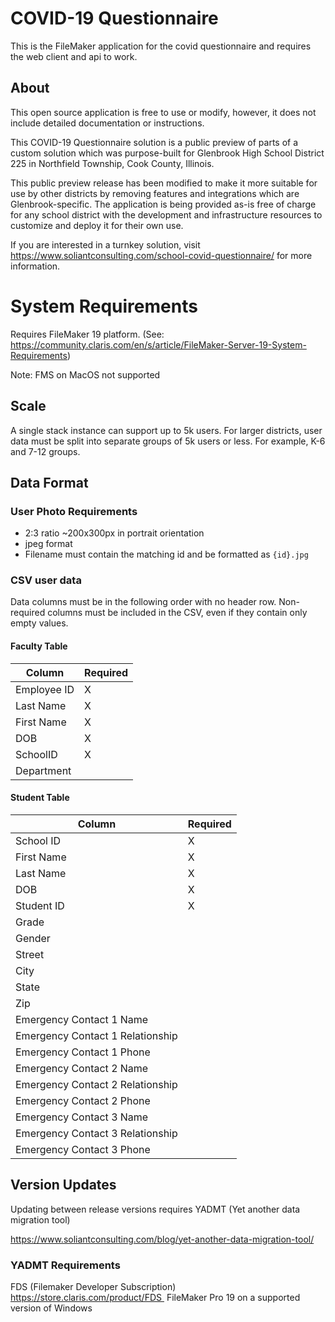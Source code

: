 # COVID-19 Questionnaire
This is the FileMaker application for the covid questionnaire and requires the web client and api to work.

## About

This open source application is free to use or modify, however, it does not include detailed documentation or instructions.

This COVID-19 Questionnaire solution is a public preview of parts of a custom solution which was purpose-built for Glenbrook High School District 225 in Northfield Township, Cook County, Illinois.

This public preview release has been modified to make it more suitable for use by other districts by removing features and integrations which are Glenbrook-specific. The application is being provided as-is free of charge for any school district with the development and infrastructure resources to customize and deploy it for their own use.

If you are interested in a turnkey solution, visit https://www.soliantconsulting.com/school-covid-questionnaire/ for more information.

# System Requirements

Requires FileMaker 19 platform. (See: https://community.claris.com/en/s/article/FileMaker-Server-19-System-Requirements)

Note: FMS on MacOS not supported

## Scale

A single stack instance can support up to 5k users. For larger districts, user data must be split into separate groups of 5k users or less. For example, K-6 and 7-12 groups.

## Data Format

### User Photo Requirements
* 2:3 ratio ~200x300px in portrait orientation
* jpeg format
* Filename must contain the matching id and be formatted as `{id}.jpg`

### CSV user data
Data columns must be in the following order with no header row. Non-required columns must be included in the CSV, even if they contain only empty values.

#### Faculty Table

| Column | Required
| --- | ---
| Employee ID | X
| Last Name | X
| First Name | X
| DOB | X
| SchoolID | X
| Department |

#### Student Table

| Column | Required
| --- | ---
| School ID | X
| First Name | X
| Last Name | X
| DOB | X
| Student ID | X  
| Grade |  
| Gender |
| Street |  
| City |  
| State |  
| Zip |  
| Emergency Contact 1 Name |  
| Emergency Contact 1 Relationship |  
| Emergency Contact 1 Phone |  
| Emergency Contact 2 Name |  
| Emergency Contact 2 Relationship |  
| Emergency Contact 2 Phone |  
| Emergency Contact 3 Name |  
| Emergency Contact 3 Relationship |  
| Emergency Contact 3 Phone |  

## Version Updates
Updating between release versions requires YADMT (Yet another data migration tool)

https://www.soliantconsulting.com/blog/yet-another-data-migration-tool/

### YADMT Requirements

FDS (Filemaker Developer Subscription)
https://store.claris.com/product/FDS 
FileMaker Pro 19 on a supported version of Windows
